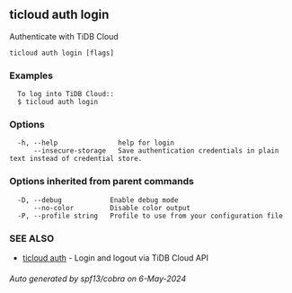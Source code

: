 ## ticloud auth login

Authenticate with TiDB Cloud

```
ticloud auth login [flags]
```

### Examples

```
  To log into TiDB Cloud::
  $ ticloud auth login
```

### Options

```
  -h, --help               help for login
      --insecure-storage   Save authentication credentials in plain text instead of credential store.
```

### Options inherited from parent commands

```
  -D, --debug            Enable debug mode
      --no-color         Disable color output
  -P, --profile string   Profile to use from your configuration file
```

### SEE ALSO

* [ticloud auth](ticloud_auth.md)	 - Login and logout via TiDB Cloud API

###### Auto generated by spf13/cobra on 6-May-2024
